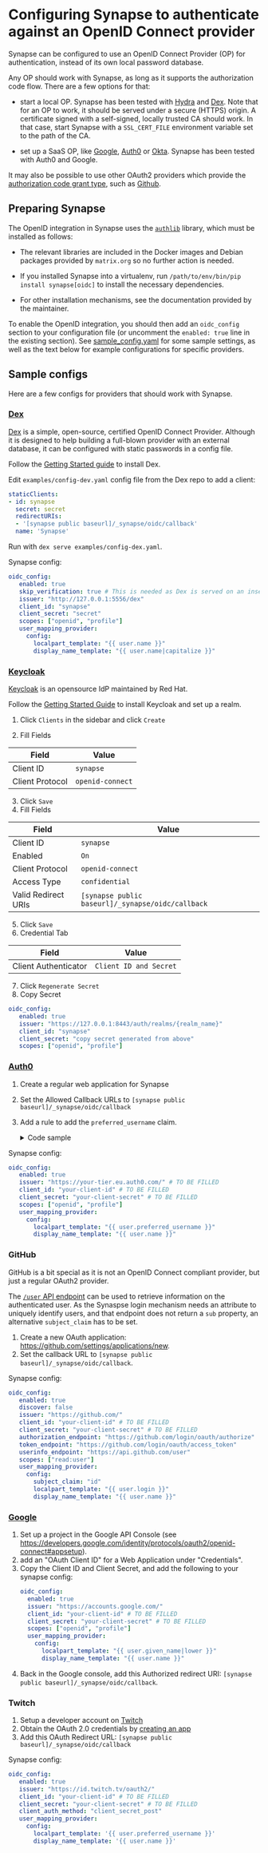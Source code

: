 # Configuring Synapse to authenticate against an OpenID Connect provider

Synapse can be configured to use an OpenID Connect Provider (OP) for
authentication, instead of its own local password database.

Any OP should work with Synapse, as long as it supports the authorization code
flow. There are a few options for that:

 - start a local OP. Synapse has been tested with [Hydra][hydra] and
   [Dex][dex-idp].  Note that for an OP to work, it should be served under a
   secure (HTTPS) origin.  A certificate signed with a self-signed, locally
   trusted CA should work. In that case, start Synapse with a `SSL_CERT_FILE`
   environment variable set to the path of the CA.

 - set up a SaaS OP, like [Google][google-idp], [Auth0][auth0] or
   [Okta][okta]. Synapse has been tested with Auth0 and Google.

It may also be possible to use other OAuth2 providers which provide the
[authorization code grant type](https://tools.ietf.org/html/rfc6749#section-4.1),
such as [Github][github-idp].

[google-idp]: https://developers.google.com/identity/protocols/oauth2/openid-connect
[auth0]: https://auth0.com/
[okta]: https://www.okta.com/
[dex-idp]: https://github.com/dexidp/dex
[keycloak-idp]: https://www.keycloak.org/docs/latest/server_admin/#sso-protocols
[hydra]: https://www.ory.sh/docs/hydra/
[github-idp]: https://developer.github.com/apps/building-oauth-apps/authorizing-oauth-apps

## Preparing Synapse

The OpenID integration in Synapse uses the
[`authlib`](https://pypi.org/project/Authlib/) library, which must be installed
as follows:

 * The relevant libraries are included in the Docker images and Debian packages
   provided by `matrix.org` so no further action is needed.

 * If you installed Synapse into a virtualenv, run `/path/to/env/bin/pip
   install synapse[oidc]` to install the necessary dependencies.

 * For other installation mechanisms, see the documentation provided by the
   maintainer.

To enable the OpenID integration, you should then add an `oidc_config` section
to your configuration file (or uncomment the `enabled: true` line in the
existing section). See [sample_config.yaml](./sample_config.yaml) for some
sample settings, as well as the text below for example configurations for
specific providers.

## Sample configs

Here are a few configs for providers that should work with Synapse.

### [Dex][dex-idp]

[Dex][dex-idp] is a simple, open-source, certified OpenID Connect Provider.
Although it is designed to help building a full-blown provider with an
external database, it can be configured with static passwords in a config file.

Follow the [Getting Started
guide](https://github.com/dexidp/dex/blob/master/Documentation/getting-started.md)
to install Dex.

Edit `examples/config-dev.yaml` config file from the Dex repo to add a client:

```yaml
staticClients:
- id: synapse
  secret: secret
  redirectURIs:
  - '[synapse public baseurl]/_synapse/oidc/callback'
  name: 'Synapse'
```

Run with `dex serve examples/config-dex.yaml`.

Synapse config:

```yaml
oidc_config:
   enabled: true
   skip_verification: true # This is needed as Dex is served on an insecure endpoint
   issuer: "http://127.0.0.1:5556/dex"
   client_id: "synapse"
   client_secret: "secret"
   scopes: ["openid", "profile"]
   user_mapping_provider:
     config:
       localpart_template: "{{ user.name }}"
       display_name_template: "{{ user.name|capitalize }}"
```
### [Keycloak][keycloak-idp]

[Keycloak][keycloak-idp] is an opensource IdP maintained by Red Hat. 

Follow the [Getting Started Guide](https://www.keycloak.org/getting-started) to install Keycloak and set up a realm.

1. Click `Clients` in the sidebar and click `Create`

2. Fill Fields

| Field | Value |
|-----------|-----------|
| Client ID | `synapse` |
| Client Protocol | `openid-connect` |

3. Click `Save`
4. Fill Fields

| Field | Value |
|-----------|-----------|
| Client ID | `synapse` |
| Enabled | `On` |
| Client Protocol | `openid-connect` |
| Access Type | `confidential` |
| Valid Redirect URIs | `[synapse public baseurl]/_synapse/oidc/callback` |

5. Click `Save`
6. Credential Tab

| Field | Value |
|-------|-------|
| Client Authenticator | `Client ID and Secret` |

7. Click `Regenerate Secret`
8. Copy Secret

```yaml
oidc_config:
   enabled: true
   issuer: "https://127.0.0.1:8443/auth/realms/{realm_name}"
   client_id: "synapse"
   client_secret: "copy secret generated from above"
   scopes: ["openid", "profile"]
```
### [Auth0][auth0]

1. Create a regular web application for Synapse
2. Set the Allowed Callback URLs to `[synapse public baseurl]/_synapse/oidc/callback`
3. Add a rule to add the `preferred_username` claim.
   <details>
    <summary>Code sample</summary>

    ```js
    function addPersistenceAttribute(user, context, callback) {
      user.user_metadata = user.user_metadata || {};
      user.user_metadata.preferred_username = user.user_metadata.preferred_username || user.user_id;
      context.idToken.preferred_username = user.user_metadata.preferred_username;

      auth0.users.updateUserMetadata(user.user_id, user.user_metadata)
        .then(function(){
            callback(null, user, context);
        })
        .catch(function(err){
            callback(err);
        });
    }
    ```
  </details>

Synapse config:

```yaml
oidc_config:
   enabled: true
   issuer: "https://your-tier.eu.auth0.com/" # TO BE FILLED
   client_id: "your-client-id" # TO BE FILLED
   client_secret: "your-client-secret" # TO BE FILLED
   scopes: ["openid", "profile"]
   user_mapping_provider:
     config:
       localpart_template: "{{ user.preferred_username }}"
       display_name_template: "{{ user.name }}"
```

### GitHub

GitHub is a bit special as it is not an OpenID Connect compliant provider, but
just a regular OAuth2 provider.

The [`/user` API endpoint](https://developer.github.com/v3/users/#get-the-authenticated-user)
can be used to retrieve information on the authenticated user. As the Synaspse
login mechanism needs an attribute to uniquely identify users, and that endpoint
does not return a `sub` property, an alternative `subject_claim` has to be set.

1. Create a new OAuth application: https://github.com/settings/applications/new.
2. Set the callback URL to `[synapse public baseurl]/_synapse/oidc/callback`.

Synapse config:

```yaml
oidc_config:
   enabled: true
   discover: false
   issuer: "https://github.com/"
   client_id: "your-client-id" # TO BE FILLED
   client_secret: "your-client-secret" # TO BE FILLED
   authorization_endpoint: "https://github.com/login/oauth/authorize"
   token_endpoint: "https://github.com/login/oauth/access_token"
   userinfo_endpoint: "https://api.github.com/user"
   scopes: ["read:user"]
   user_mapping_provider:
     config:
       subject_claim: "id"
       localpart_template: "{{ user.login }}"
       display_name_template: "{{ user.name }}"
```

### [Google][google-idp]

1. Set up a project in the Google API Console (see
   https://developers.google.com/identity/protocols/oauth2/openid-connect#appsetup).
2. add an "OAuth Client ID" for a Web Application under "Credentials".
3. Copy the Client ID and Client Secret, and add the following to your synapse config:
   ```yaml
   oidc_config:
     enabled: true
     issuer: "https://accounts.google.com/"
     client_id: "your-client-id" # TO BE FILLED
     client_secret: "your-client-secret" # TO BE FILLED
     scopes: ["openid", "profile"]
     user_mapping_provider:
       config:
         localpart_template: "{{ user.given_name|lower }}"
         display_name_template: "{{ user.name }}"
   ```
4. Back in the Google console, add this Authorized redirect URI: `[synapse
   public baseurl]/_synapse/oidc/callback`.

### Twitch

1. Setup a developer account on [Twitch](https://dev.twitch.tv/)
2. Obtain the OAuth 2.0 credentials by [creating an app](https://dev.twitch.tv/console/apps/)
3. Add this OAuth Redirect URL: `[synapse public baseurl]/_synapse/oidc/callback`

Synapse config:

```yaml
oidc_config:
   enabled: true
   issuer: "https://id.twitch.tv/oauth2/"
   client_id: "your-client-id" # TO BE FILLED
   client_secret: "your-client-secret" # TO BE FILLED
   client_auth_method: "client_secret_post"
   user_mapping_provider:
     config:
       localpart_template: '{{ user.preferred_username }}'
       display_name_template: '{{ user.name }}'
```
